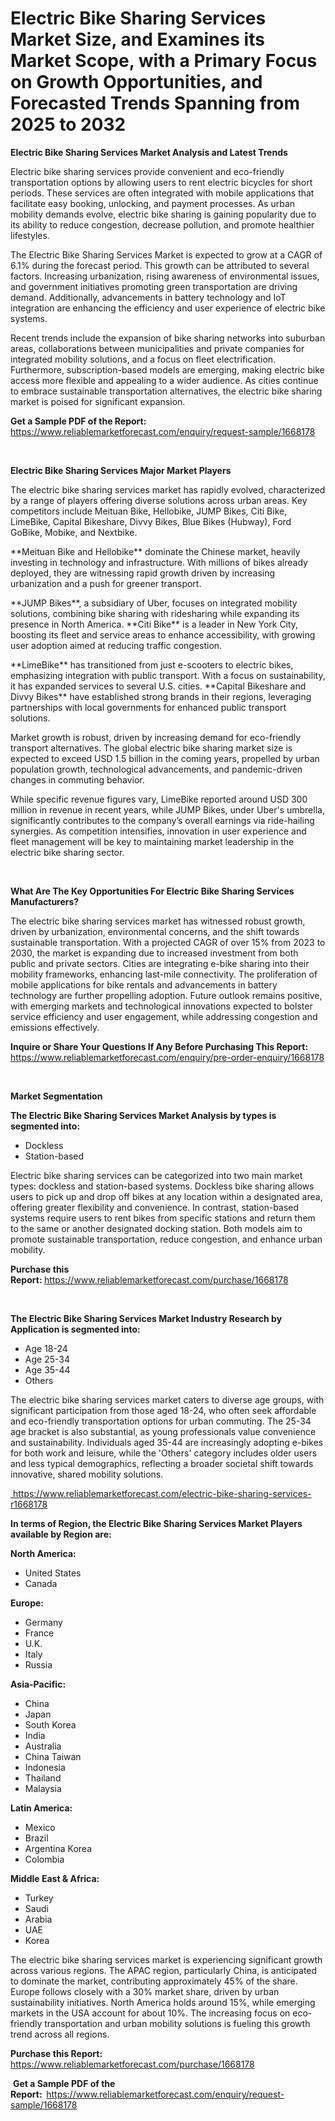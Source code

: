 <p><h1>Electric Bike Sharing Services Market Size, and Examines its Market Scope, with a Primary Focus on Growth Opportunities, and Forecasted Trends Spanning from 2025 to 2032</h1></p><p><strong>Electric Bike Sharing Services Market Analysis and Latest Trends</strong></p>
<p><p>Electric bike sharing services provide convenient and eco-friendly transportation options by allowing users to rent electric bicycles for short periods. These services are often integrated with mobile applications that facilitate easy booking, unlocking, and payment processes. As urban mobility demands evolve, electric bike sharing is gaining popularity due to its ability to reduce congestion, decrease pollution, and promote healthier lifestyles.</p><p>The Electric Bike Sharing Services Market is expected to grow at a CAGR of 6.1% during the forecast period. This growth can be attributed to several factors. Increasing urbanization, rising awareness of environmental issues, and government initiatives promoting green transportation are driving demand. Additionally, advancements in battery technology and IoT integration are enhancing the efficiency and user experience of electric bike systems.</p><p>Recent trends include the expansion of bike sharing networks into suburban areas, collaborations between municipalities and private companies for integrated mobility solutions, and a focus on fleet electrification. Furthermore, subscription-based models are emerging, making electric bike access more flexible and appealing to a wider audience. As cities continue to embrace sustainable transportation alternatives, the electric bike sharing market is poised for significant expansion.</p></p>
<p><strong>Get a Sample PDF of the Report:&nbsp;</strong> <a href="https://www.reliablemarketforecast.com/enquiry/request-sample/1668178?utm_campaign=3198&utm_medium=2&utm_source=Github&utm_content=ia&utm_term=19042025&utm_id=electric-bike-sharing-services">https://www.reliablemarketforecast.com/enquiry/request-sample/1668178</a></p>
<p>&nbsp;</p>
<p><strong>Electric Bike Sharing Services Major Market Players</strong></p>
<p><p>The electric bike sharing services market has rapidly evolved, characterized by a range of players offering diverse solutions across urban areas. Key competitors include Meituan Bike, Hellobike, JUMP Bikes, Citi Bike, LimeBike, Capital Bikeshare, Divvy Bikes, Blue Bikes (Hubway), Ford GoBike, Mobike, and Nextbike.</p><p>**Meituan Bike and Hellobike** dominate the Chinese market, heavily investing in technology and infrastructure. With millions of bikes already deployed, they are witnessing rapid growth driven by increasing urbanization and a push for greener transport.</p><p>**JUMP Bikes**, a subsidiary of Uber, focuses on integrated mobility solutions, combining bike sharing with ridesharing while expanding its presence in North America. **Citi Bike** is a leader in New York City, boosting its fleet and service areas to enhance accessibility, with growing user adoption aimed at reducing traffic congestion.</p><p>**LimeBike** has transitioned from just e-scooters to electric bikes, emphasizing integration with public transport. With a focus on sustainability, it has expanded services to several U.S. cities. **Capital Bikeshare and Divvy Bikes** have established strong brands in their regions, leveraging partnerships with local governments for enhanced public transport solutions.</p><p>Market growth is robust, driven by increasing demand for eco-friendly transport alternatives. The global electric bike sharing market size is expected to exceed USD 1.5 billion in the coming years, propelled by urban population growth, technological advancements, and pandemic-driven changes in commuting behavior.</p><p>While specific revenue figures vary, LimeBike reported around USD 300 million in revenue in recent years, while JUMP Bikes, under Uber's umbrella, significantly contributes to the company’s overall earnings via ride-hailing synergies. As competition intensifies, innovation in user experience and fleet management will be key to maintaining market leadership in the electric bike sharing sector.</p></p>
<p>&nbsp;</p>
<p><strong>What Are The Key Opportunities For Electric Bike Sharing Services Manufacturers?</strong></p>
<p><p>The electric bike sharing services market has witnessed robust growth, driven by urbanization, environmental concerns, and the shift towards sustainable transportation. With a projected CAGR of over 15% from 2023 to 2030, the market is expanding due to increased investment from both public and private sectors. Cities are integrating e-bike sharing into their mobility frameworks, enhancing last-mile connectivity. The proliferation of mobile applications for bike rentals and advancements in battery technology are further propelling adoption. Future outlook remains positive, with emerging markets and technological innovations expected to bolster service efficiency and user engagement, while addressing congestion and emissions effectively.</p></p>
<p><strong>Inquire or Share Your Questions If Any Before Purchasing This Report:</strong> <a href="https://www.reliablemarketforecast.com/enquiry/pre-order-enquiry/1668178?utm_campaign=3198&utm_medium=2&utm_source=Github&utm_content=ia&utm_term=19042025&utm_id=electric-bike-sharing-services">https://www.reliablemarketforecast.com/enquiry/pre-order-enquiry/1668178</a></p>
<p>&nbsp;</p>
<p><strong>Market Segmentation</strong></p>
<p><strong>The Electric Bike Sharing Services Market Analysis by types is segmented into:</strong></p>
<p><ul><li>Dockless</li><li>Station-based</li></ul></p>
<p><p>Electric bike sharing services can be categorized into two main market types: dockless and station-based systems. Dockless bike sharing allows users to pick up and drop off bikes at any location within a designated area, offering greater flexibility and convenience. In contrast, station-based systems require users to rent bikes from specific stations and return them to the same or another designated docking station. Both models aim to promote sustainable transportation, reduce congestion, and enhance urban mobility.</p></p>
<p><strong>Purchase this Report:&nbsp;</strong><a href="https://www.reliablemarketforecast.com/purchase/1668178?utm_campaign=3198&utm_medium=2&utm_source=Github&utm_content=ia&utm_term=19042025&utm_id=electric-bike-sharing-services">https://www.reliablemarketforecast.com/purchase/1668178</a></p>
<p>&nbsp;</p>
<p><strong>The Electric Bike Sharing Services Market Industry Research by Application is segmented into:</strong></p>
<p><ul><li>Age 18-24</li><li>Age 25-34</li><li>Age 35-44</li><li>Others</li></ul></p>
<p><p>The electric bike sharing services market caters to diverse age groups, with significant participation from those aged 18-24, who often seek affordable and eco-friendly transportation options for urban commuting. The 25-34 age bracket is also substantial, as young professionals value convenience and sustainability. Individuals aged 35-44 are increasingly adopting e-bikes for both work and leisure, while the 'Others' category includes older users and less typical demographics, reflecting a broader societal shift towards innovative, shared mobility solutions.</p></p>
<p><a href="https://www.reliablemarketforecast.com/electric-bike-sharing-services-r1668178?utm_campaign=3198&utm_medium=2&utm_source=Github&utm_content=ia&utm_term=19042025&utm_id=electric-bike-sharing-services">&nbsp;https://www.reliablemarketforecast.com/electric-bike-sharing-services-r1668178</a></p>
<p><strong>In terms of Region, the Electric Bike Sharing Services Market Players available by Region are:</strong></p>
<p>
    <p> <strong> North America: </strong>
        <ul>
            <li>United States</li>
            <li>Canada</li>
        </ul>
        </p> 
    <p> <strong> Europe: </strong>
        <ul>
            <li>Germany</li>
            <li>France</li>
            <li>U.K.</li>
            <li>Italy</li>
            <li>Russia</li>
        </ul>
        </p> 
    <p> <strong> Asia-Pacific: </strong>
        <ul>
            <li>China</li>
            <li>Japan</li>
            <li>South Korea</li>
            <li>India</li>
            <li>Australia</li>
            <li>China Taiwan</li>
            <li>Indonesia</li>
            <li>Thailand</li>
            <li>Malaysia</li>
        </ul>
        </p> 
    <p> <strong> Latin America: </strong>
        <ul>
            <li>Mexico</li>
            <li>Brazil</li>
            <li>Argentina Korea</li>
            <li>Colombia</li>
        </ul>
        </p> 
    <p> <strong> Middle East & Africa: </strong>
        <ul>
            <li>Turkey</li>
            <li>Saudi</li>
            <li>Arabia</li>
            <li>UAE</li>
            <li>Korea</li>
        </ul>
    </p>
    </p>
<p><p>The electric bike sharing services market is experiencing significant growth across various regions. The APAC region, particularly China, is anticipated to dominate the market, contributing approximately 45% of the share. Europe follows closely with a 30% market share, driven by urban sustainability initiatives. North America holds around 15%, while emerging markets in the USA account for about 10%. The increasing focus on eco-friendly transportation and urban mobility solutions is fueling this growth trend across all regions.</p></p>
<p><strong>Purchase this Report: </strong><a href="https://www.reliablemarketforecast.com/purchase/1668178?utm_campaign=3198&utm_medium=2&utm_source=Github&utm_content=ia&utm_term=19042025&utm_id=electric-bike-sharing-services">https://www.reliablemarketforecast.com/purchase/1668178</a></p>
<p>&nbsp;<strong>Get a Sample PDF of the Report:&nbsp;&nbsp;</strong><a href="https://www.reliablemarketforecast.com/enquiry/request-sample/1668178?utm_campaign=3198&utm_medium=2&utm_source=Github&utm_content=ia&utm_term=19042025&utm_id=electric-bike-sharing-services">https://www.reliablemarketforecast.com/enquiry/request-sample/1668178</a></p>
<p><strong></strong></p>
<p><p></p><p></p><p></p></p>